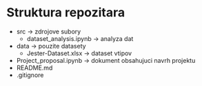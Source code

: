 # Struktura repozitara
- src -> zdrojove subory
  - dataset_analysis.ipynb -> analyza dat
- data -> pouzite datasety
  - Jester-Dataset.xlsx -> dataset vtipov
- Project_proposal.ipynb -> dokument obsahujuci navrh projektu
- README.md
- .gitignore

